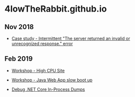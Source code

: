 # 4lowTheRabbit.github.io

## Nov 2018

* [Case study - Intermittent "The server returned an invalid or unrecognized response." error](https://4lowTheRabbit.github.io/blogs/2018/11/CaseStudy)

## Feb 2019

* [Workshop - High CPU Site](https://4lowTheRabbit.github.io/blogs/2019/02/HighCpuCoreSite)

* [Workshop - Java Web App slow boot up](https://4lowTheRabbit.github.io/blogs/2019/02/JavaSlowStartup)

* [Debug .NET Core In-Process Dumps](https://4lowTheRabbit.github.io/blogs/2019/02/DebugDotNetCoreInProcess)

